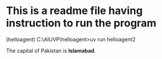 # This is a readme file having instruction to run the program

(helloagent) C:\AIUVP\helloagent>uv run helloagent2

The capital of Pakistan is **Islamabad**.